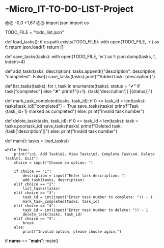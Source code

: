 # -Micro_IT-TO-DO-LIST-Project
@@ -0,0 +1,67 @@
import json
import os

TODO_FILE = "todo_list.json"

def load_tasks():
    if os.path.exists(TODO_FILE):
        with open(TODO_FILE, 'r') as f:
            return json.load(f)
    return []

def save_tasks(tasks):
    with open(TODO_FILE, 'w') as f:
        json.dump(tasks, f, indent=4)

def add_task(tasks, description):
    tasks.append({"description": description, "completed": False})
    save_tasks(tasks)
    print(f"Added task: {description}")

def list_tasks(tasks):
    for i, task in enumerate(tasks):
        status = "✔" if task["completed"] else "✘"
        print(f"{i+1}. {task['description']} [{status}]")

def mark_task_completed(tasks, task_id):
    if 0 <= task_id < len(tasks):
        tasks[task_id]["completed"] = True
        save_tasks(tasks)
        print(f"Task {task_id+1} marked as completed")
    else:
        print("Invalid task number")

def delete_task(tasks, task_id):
    if 0 <= task_id < len(tasks):
        task = tasks.pop(task_id)
        save_tasks(tasks)
        print(f"Deleted task: {task['description']}")
    else:
        print("Invalid task number")

def main():
    tasks = load_tasks()

    while True:
        print("\n1. Add Task\n2. View Tasks\n3. Complete Task\n4. Delete Task\n5. Exit")
        choice = input("Choose an option: ")

        if choice == "1":
            description = input("Enter task description: ")
            add_task(tasks, description)
        elif choice == "2":
            list_tasks(tasks)
        elif choice == "3":
            task_id = int(input("Enter task number to complete: ")) - 1
            mark_task_completed(tasks, task_id)
        elif choice == "4":
            task_id = int(input("Enter task number to delete: ")) - 1
            delete_task(tasks, task_id)
        elif choice == "5":
            break
        else:
            print("Invalid option, please choose again.")

if __name__ == "__main__":
    main()
